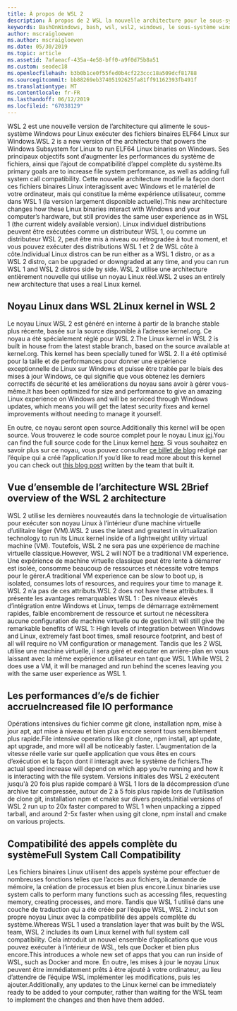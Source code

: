 ```yaml
---
title: À propos de WSL 2
description: À propos de 2 WSL la nouvelle architecture pour le sous-système Windows pour Linux
keywords: BashOnWindows, bash, wsl, wsl2, windows, le sous-système windows pour linux, windowssubsystem, ubuntu, debian, suse, windows 10, installer
author: mscraigloewen
ms.author: mscraigloewen
ms.date: 05/30/2019
ms.topic: article
ms.assetid: 7afaeacf-435a-4e58-bff0-a9f0d75b8a51
ms.custom: seodec18
ms.openlocfilehash: b3b0b1ce0f55fed0b4cf223ccc18a509dcf81788
ms.sourcegitcommit: bb88269eb37405192625fa81ff91162393fb491f
ms.translationtype: MT
ms.contentlocale: fr-FR
ms.lasthandoff: 06/12/2019
ms.locfileid: "67038129"
---
```

<span data-ttu-id="6df19-104">WSL 2 est une nouvelle version de l’architecture qui alimente le sous-système Windows pour Linux exécuter des fichiers binaires ELF64 Linux sur Windows.</span><span class="sxs-lookup"><span data-stu-id="6df19-104">WSL 2 is a new version of the architecture that powers the Windows Subsystem for Linux to run ELF64 Linux binaries on Windows.</span></span> <span data-ttu-id="6df19-105">Ses principaux objectifs sont d’augmenter les performances du système de fichiers, ainsi que l’ajout de compatibilité d’appel complète du système.</span><span class="sxs-lookup"><span data-stu-id="6df19-105">Its primary goals are to increase file system performance, as well as adding full system call compatibility.</span></span> <span data-ttu-id="6df19-106">Cette nouvelle architecture modifie la façon dont ces fichiers binaires Linux interagissent avec Windows et le matériel de votre ordinateur, mais qui constitue la même expérience utilisateur, comme dans WSL 1 (la version largement disponible actuelle).</span><span class="sxs-lookup"><span data-stu-id="6df19-106">This new architecture changes how these Linux binaries interact with Windows and your computer’s hardware, but still provides the same user experience as in WSL 1 (the current widely available version).</span></span> <span data-ttu-id="6df19-107">Linux individuel distributions peuvent être exécutées comme un distributeur WSL 1, ou comme un distributeur WSL 2, peut être mis à niveau ou rétrogradée à tout moment, et vous pouvez exécuter des distributions WSL 1 et 2 de WSL côte à côte.</span><span class="sxs-lookup"><span data-stu-id="6df19-107">Individual Linux distros can be run either as a WSL 1 distro, or as a WSL 2 distro, can be upgraded or downgraded at any time, and you can run WSL 1 and WSL 2 distros side by side.</span></span> <span data-ttu-id="6df19-108">WSL 2 utilise une architecture entièrement nouvelle qui utilise un noyau Linux réel.</span><span class="sxs-lookup"><span data-stu-id="6df19-108">WSL 2 uses an entirely new architecture that uses a real Linux kernel.</span></span>

## <a name="linux-kernel-in-wsl-2"></a><span data-ttu-id="6df19-109">Noyau Linux dans WSL 2</span><span class="sxs-lookup"><span data-stu-id="6df19-109">Linux kernel in WSL 2</span></span>

<span data-ttu-id="6df19-110">Le noyau Linux WSL 2 est généré en interne à partir de la branche stable plus récente, basée sur la source disponible à l’adresse kernel.org. Ce noyau a été spécialement réglé pour WSL 2.</span><span class="sxs-lookup"><span data-stu-id="6df19-110">The Linux kernel in WSL 2 is built in house from the latest stable branch, based on the source available at kernel.org. This kernel has been specially tuned for WSL 2.</span></span> <span data-ttu-id="6df19-111">Il a été optimisé pour la taille et de performances pour donner une expérience exceptionnelle de Linux sur Windows et puisse être traitée par le biais des mises à jour Windows, ce qui signifie que vous obtenez les derniers correctifs de sécurité et les améliorations du noyau sans avoir à gérer vous-même.</span><span class="sxs-lookup"><span data-stu-id="6df19-111">It has been optimized for size and performance to give an amazing Linux experience on Windows and will be serviced through Windows updates, which means you will get the latest security fixes and kernel improvements without needing to manage it yourself.</span></span>

<span data-ttu-id="6df19-112">En outre, ce noyau seront open source.</span><span class="sxs-lookup"><span data-stu-id="6df19-112">Additionally this kernel will be open source.</span></span> <span data-ttu-id="6df19-113">Vous trouverez le code source complet pour le noyau Linux [ici](https://thirdpartysource.microsoft.com/download/Windows%20Subsystem%20for%20Linux%20v2/May%202019/WSLv2-Linux-Kernel-master.zip).</span><span class="sxs-lookup"><span data-stu-id="6df19-113">You can find the full source code for the Linux kernel [here](https://thirdpartysource.microsoft.com/download/Windows%20Subsystem%20for%20Linux%20v2/May%202019/WSLv2-Linux-Kernel-master.zip).</span></span> <span data-ttu-id="6df19-114">Si vous souhaitez en savoir plus sur ce noyau, vous pouvez consulter [ce billet de blog](https://devblogs.microsoft.com/commandline/shipping-a-linux-kernel-with-windows/) rédigé par l’équipe qui a créé l’application.</span><span class="sxs-lookup"><span data-stu-id="6df19-114">If you’d like to read more about this kernel you can check out [this blog post](https://devblogs.microsoft.com/commandline/shipping-a-linux-kernel-with-windows/) written by the team that built it.</span></span>

## <a name="brief-overview-of-the-wsl-2-architecture"></a><span data-ttu-id="6df19-115">Vue d’ensemble de l’architecture WSL 2</span><span class="sxs-lookup"><span data-stu-id="6df19-115">Brief overview of the WSL 2 architecture</span></span>

<span data-ttu-id="6df19-116">WSL 2 utilise les dernières nouveautés dans la technologie de virtualisation pour exécuter son noyau Linux à l’intérieur d’une machine virtuelle d’utilitaire léger (VM).</span><span class="sxs-lookup"><span data-stu-id="6df19-116">WSL 2 uses the latest and greatest in virtualization technology to run its Linux kernel inside of a lightweight utility virtual machine (VM).</span></span> <span data-ttu-id="6df19-117">Toutefois, WSL 2 ne sera pas une expérience de machine virtuelle classique.</span><span class="sxs-lookup"><span data-stu-id="6df19-117">However, WSL 2 will NOT be a traditional VM experience.</span></span> <span data-ttu-id="6df19-118">Une expérience de machine virtuelle classique peut être lente à démarrer est isolée, consomme beaucoup de ressources et nécessite votre temps pour le gérer.</span><span class="sxs-lookup"><span data-stu-id="6df19-118">A traditional VM experience can be slow to boot up, is isolated, consumes lots of resources, and requires your time to manage it.</span></span> <span data-ttu-id="6df19-119">WSL 2 n’a pas de ces attributs.</span><span class="sxs-lookup"><span data-stu-id="6df19-119">WSL 2 does not have these attributes.</span></span> <span data-ttu-id="6df19-120">Il présente les avantages remarquables WSL 1 : Des niveaux élevés d’intégration entre Windows et Linux, temps de démarrage extrêmement rapides, faible encombrement de ressource et surtout ne nécessitera aucune configuration de machine virtuelle ou de gestion.</span><span class="sxs-lookup"><span data-stu-id="6df19-120">It will still give the remarkable benefits of WSL 1: High levels of integration between Windows and Linux, extremely fast boot times, small resource footprint, and best of all will require no VM configuration or management.</span></span> <span data-ttu-id="6df19-121">Tandis que les 2 WSL utilise une machine virtuelle, il sera géré et exécuter en arrière-plan en vous laissant avec la même expérience utilisateur en tant que WSL 1.</span><span class="sxs-lookup"><span data-stu-id="6df19-121">While WSL 2 does use a VM, it will be managed and run behind the scenes leaving you with the same user experience as WSL 1.</span></span>

## <a name="increased-file-io-performance"></a><span data-ttu-id="6df19-122">Les performances d’e/s de fichier accrue</span><span class="sxs-lookup"><span data-stu-id="6df19-122">Increased file IO performance</span></span>

<span data-ttu-id="6df19-123">Opérations intensives du fichier comme git clone, installation npm, mise à jour apt, apt mise à niveau et bien plus encore seront tous sensiblement plus rapide.</span><span class="sxs-lookup"><span data-stu-id="6df19-123">File intensive operations like git clone, npm install, apt update, apt upgrade, and more will all be noticeably faster.</span></span> <span data-ttu-id="6df19-124">L’augmentation de la vitesse réelle varie sur quelle application que vous êtes en cours d’exécution et la façon dont il interagit avec le système de fichiers.</span><span class="sxs-lookup"><span data-stu-id="6df19-124">The actual speed increase will depend on which app you’re running and how it is interacting with the file system.</span></span> <span data-ttu-id="6df19-125">Versions initiales des WSL 2 exécutent jusqu'à 20 fois plus rapide comparé à WSL 1 lors de la décompression d’une archive tar compressée, autour de 2 à 5 fois plus rapide lors de l’utilisation de clone git, installation npm et cmake sur divers projets.</span><span class="sxs-lookup"><span data-stu-id="6df19-125">Initial versions of WSL 2 run up to 20x faster compared to WSL 1 when unpacking a zipped tarball, and around 2-5x faster when using git clone, npm install and cmake on various projects.</span></span>

## <a name="full-system-call-compatibility"></a><span data-ttu-id="6df19-126">Compatibilité des appels complète du système</span><span class="sxs-lookup"><span data-stu-id="6df19-126">Full System Call Compatibility</span></span>

<span data-ttu-id="6df19-127">Les fichiers binaires Linux utilisent des appels système pour effectuer de nombreuses fonctions telles que l’accès aux fichiers, la demande de mémoire, la création de processus et bien plus encore.</span><span class="sxs-lookup"><span data-stu-id="6df19-127">Linux binaries use system calls to perform many functions such as accessing files, requesting memory, creating processes, and more.</span></span> <span data-ttu-id="6df19-128">Tandis que WSL 1 utilisé dans une couche de traduction qui a été créée par l’équipe WSL, WSL 2 inclut son propre noyau Linux avec la compatibilité des appels complète du système.</span><span class="sxs-lookup"><span data-stu-id="6df19-128">Whereas WSL 1 used a translation layer that was built by the WSL team, WSL 2 includes its own Linux kernel with full system call compatibility.</span></span> <span data-ttu-id="6df19-129">Cela introduit un nouvel ensemble d’applications que vous pouvez exécuter à l’intérieur de WSL, tels que Docker et bien plus encore.</span><span class="sxs-lookup"><span data-stu-id="6df19-129">This introduces a whole new set of apps that you can run inside of WSL, such as Docker and more.</span></span> <span data-ttu-id="6df19-130">En outre, les mises à jour le noyau Linux peuvent être immédiatement prêts à être ajouté à votre ordinateur, au lieu d’attendre de l’équipe WSL implémenter les modifications, puis les ajouter.</span><span class="sxs-lookup"><span data-stu-id="6df19-130">Additionally, any updates to the Linux kernel can be immediately ready to be added to your computer, rather than waiting for the WSL team to implement the changes and then have them added.</span></span>